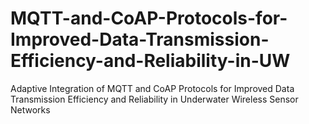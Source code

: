 # MQTT-and-CoAP-Protocols-for-Improved-Data-Transmission-Efficiency-and-Reliability-in-UW
Adaptive Integration of MQTT and CoAP Protocols for Improved Data Transmission Efficiency and Reliability in Underwater Wireless Sensor Networks
